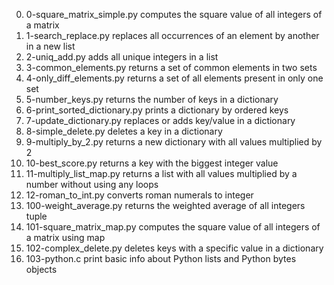 0. 0-square_matrix_simple.py computes the square value of all integers of a matrix
1. 1-search_replace.py replaces all occurrences of an element by another in a new list
2. 2-uniq_add.py adds all unique integers in a list
3. 3-common_elements.py returns a set of common elements in two sets
4. 4-only_diff_elements.py returns a set of all elements present in only one set
5. 5-number_keys.py returns the number of keys in a dictionary
6. 6-print_sorted_dictionary.py prints a dictionary by ordered keys
7. 7-update_dictionary.py replaces or adds key/value in a dictionary
8. 8-simple_delete.py deletes a key in a dictionary
9. 9-multiply_by_2.py returns a new dictionary with all values multiplied by 2
10. 10-best_score.py returns a key with the biggest integer value
11. 11-multiply_list_map.py returns a list with all values multiplied by a number without using any loops
12. 12-roman_to_int.py converts roman numerals to integer
13. 100-weight_average.py returns the weighted average of all integers tuple
14. 101-square_matrix_map.py computes the square value of all integers of a matrix using map
15. 102-complex_delete.py deletes keys with a specific value in a dictionary
16. 103-python.c print basic info about Python lists and Python bytes objects
